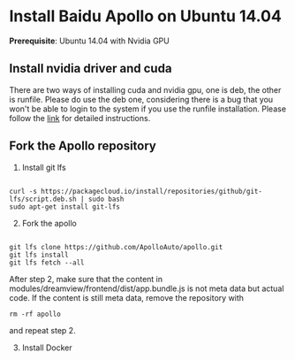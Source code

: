 # Install Baidu Apollo on Ubuntu 14.04
**Prerequisite**: Ubuntu 14.04 with Nvidia GPU

## Install nvidia driver and cuda
There are two ways of installing cuda and nvidia gpu, one is deb, the other is runfile. Please do use the deb one, considering there is a bug that you won't be able to login to the system if you use the runfile installation. Please follow the [link](https://docs.nvidia.com/cuda/cuda-installation-guide-linux/index.html) for detailed instructions.

## Fork the Apollo repository
1. Install git lfs
<pre><code>
curl -s https://packagecloud.io/install/repositories/github/git-lfs/script.deb.sh | sudo bash
sudo apt-get install git-lfs
</code></pre>

2. Fork the apollo
<pre><code>
git lfs clone https://github.com/ApolloAuto/apollo.git
git lfs install
git lfs fetch --all
</code></pre>

After step 2, make sure that the content in modules/dreamview/frontend/dist/app.bundle.js is not meta data but actual code. If the content is still meta data, remove the repository with <pre><code>rm -rf apollo</code></pre> and repeat step 2.

3. Install Docker

